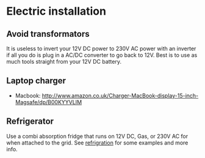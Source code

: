 # Electric installation

## Avoid transformators

It is useless to invert your 12V DC power to 230V AC power with an inverter if all you do is plug in a AC/DC converter to go back to 12V. Best is to use as much tools straight from your 12V DC battery.

## Laptop charger

- Macbook: http://www.amazon.co.uk/Charger-MacBook-display-15-inch-Magsafe/dp/B00KYYVLIM

## Refrigerator

Use a combi absorption fridge that runs on 12V DC, Gas, or 230V AC for when attached to the grid.
See [refrigration](refrigration.md) for some examples and more info.